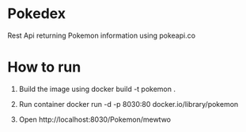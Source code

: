 # Pokedex
Rest Api returning Pokemon information using pokeapi.co

# How to run
1) Build the image using 
docker build -t pokemon .

2) Run container
docker run -d -p 8030:80 docker.io/library/pokemon

3) Open http://localhost:8030/Pokemon/mewtwo